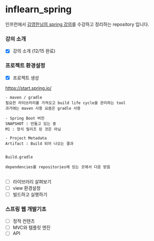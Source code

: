 # inflearn_spring
인프런에서 [김영한님의 spring 강의](https://www.inflearn.com/course/%EC%8A%A4%ED%94%84%EB%A7%81-%EC%9E%85%EB%AC%B8-%EC%8A%A4%ED%94%84%EB%A7%81%EB%B6%80%ED%8A%B8)를 수강하고 정리하는 repository 입니다.


### 강의 소개
- [x] 강의 소개 (12/15 완료)

### 프로젝트 환경설정
- [x] 프로젝트 생성

https://start.spring.io/

```
- maven / gradle
필요한 라이브러리를 가져오고 build life cycle을 관리하는 tool
과거에는 maven 사용 요즘은 gradle 사용

- Spring Boot 버전
SNAPSHOT : 만들고 있는 중
M1 : 정식 릴리즈 된 것은 아님

- Project Metadata
Artifact : Build 되어 나오는 결과

```

```

Build.gradle

dependencies를 repositories에 있는 곳에서 다운 받음


```

- [ ] 라이브러리 살펴보기
- [ ] view 환경설정
- [ ] 빌드하고 실행하기

### 스프링 웹 개발기초
- [ ] 정적 컨텐츠
- [ ] MVC와 템플릿 엔진
- [ ] API
